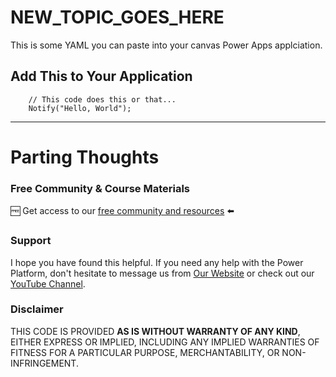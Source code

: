 # NEW_TOPIC_GOES_HERE

This is some YAML you can paste into your canvas Power Apps applciation.

## Add This to Your Application

```PowerFx
    // This code does this or that...
    Notify("Hello, World");
```

---

# Parting Thoughts

### Free Community & Course Materials

🆓 Get access to our [free community and resources](https://tinyurl.com/DarrensStuffFree) ⬅️

### Support

I hope you have found this helpful. If you need any help with the Power Platform, don't hesitate to message us from [Our Website](https://superpowerlabs.co) or check out our [YouTube Channel](https://youtube.com/superpowerlabs).

### Disclaimer

THIS CODE IS PROVIDED **AS IS WITHOUT WARRANTY OF ANY KIND**, EITHER EXPRESS OR IMPLIED, INCLUDING ANY IMPLIED WARRANTIES OF FITNESS FOR A PARTICULAR PURPOSE, MERCHANTABILITY, OR NON-INFRINGEMENT.
